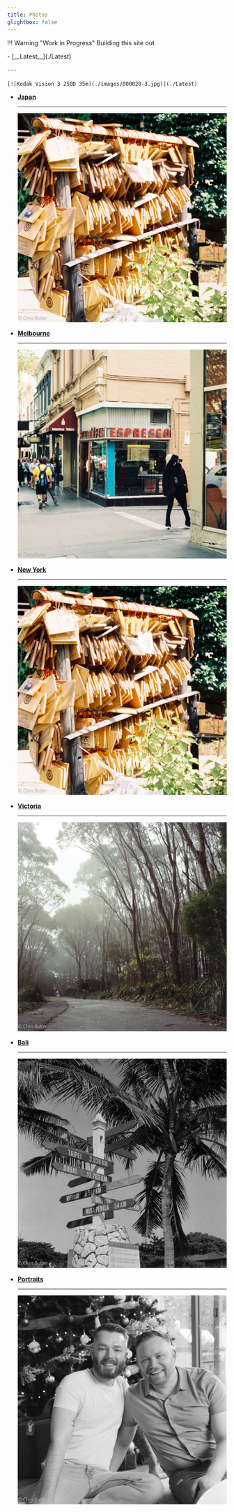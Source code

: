 ```yaml
---
title: Photos
glightbox: false
---
```


!!! Warning "Work in Progress"
    Building this site out

<div class="grid cards" markdown>
-   [__Latest__](./Latest)

```
---

[![Kodak Vision 3 250D 35m](./images/000028-3.jpg)](./Latest)
```

</div>

<div class="grid cards" markdown>

- [__Japan__](./Japan.md)

  ______________________________________________________________________

  [![Kodak Vision 3 250D 35m](./images/000028-3.jpg)](./Japan.md)

- [__Melbourne__](./Melbourne.md)

  ______________________________________________________________________

  [![Olympus OM1, Kodak Vision 3 250D](./images/000074-website-2-2.jpg)](./Melbourne.md)

- [__New York__](./New_York.md)

  ______________________________________________________________________

  [![Kodak Vision 3 250D 35m](./images/000028-3.jpg)](./New_York.md)

- [__Victoria__](./Victoria.md)

  ______________________________________________________________________

  [![Mt Macedon - Hasselblad 503CM, Kodak Vision 3 250D 70mm](./images/000110900003-website-2-2.jpg)](./Victoria.md)

- [__Bali__](./Bali.md)

  ______________________________________________________________________

  [![Leica CL (film), Ilford HP5+, 35mm](./images/000108500021.jpg)](./Bali.md)

- [__Portraits__](./Portraits.md)

  ______________________________________________________________________

  [![Leica CL (Film), Ilford HP5+](./images/000108460004.jpg)](./Portraits.md)

</div>
